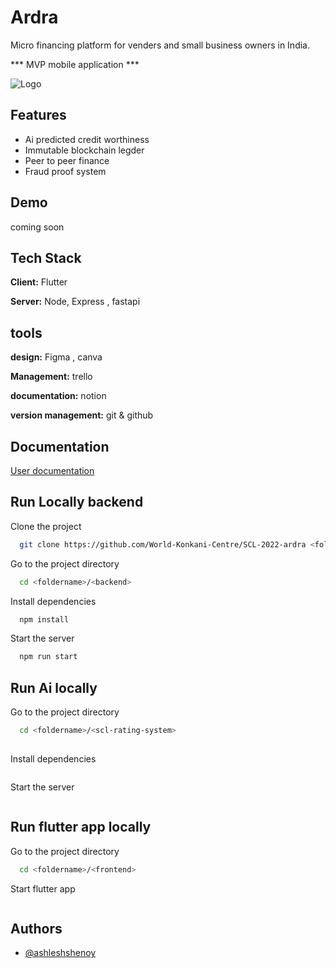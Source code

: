 
# Ardra 

Micro financing platform for venders and small business owners in India.
 
*** MVP mobile application ***


![Logo](https://i.ibb.co/2qnKHTZ/image.png)



## Features

- Ai predicted credit worthiness
- Immutable blockchain legder
- Peer to peer finance  
- Fraud proof system




## Demo

coming soon

## Tech Stack

**Client:** Flutter  

**Server:** Node, Express , fastapi

## tools

**design:** Figma , canva  

**Management:** trello

**documentation:** notion

**version management:** git & github



## Documentation

[User documentation](https://burly-vinyl-d7a.notion.site/Product-doc-0c6b776bba0c45a98cf17f48fb90a51a)



## Run Locally backend

Clone the project

```bash
  git clone https://github.com/World-Konkani-Centre/SCL-2022-ardra <foldername>
```

Go to the project directory

```bash
  cd <foldername>/<backend>
```

Install dependencies

```bash
  npm install
```

Start the server

```bash
  npm run start
```




## Run Ai locally
Go to the project directory

```bash
  cd <foldername>/<scl-rating-system>
  
```

Install dependencies

``` pip3 install -r requirement.txt

```

Start the server

``` uvicorn api:main:app
```



## Run flutter app locally

Go to the project directory

```bash
  cd <foldername>/<frontend>
```


Start flutter app

``` flutter run 
```








## Authors

- [@ashleshshenoy](https://github.com/ashleshshenoy)

